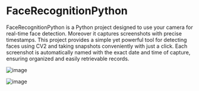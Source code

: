 # FaceRecognitionPython
FaceRecognitionPython is a Python project designed to use your camera for real-time face detection.
Moreover it captures screenshots with precise timestamps. 
This project provides a simple yet powerful tool for detecting faces using CV2 and taking snapshots conveniently with just a click. 
Each screenshot is automatically named with the exact date and time of capture, ensuring organized and easily retrievable records.

![image](https://github.com/GeorgeMichaloutsos/FaceRecognitionPython/assets/127510982/3d6b0ddc-f0c8-41de-aa0b-628796c83f46)

![image](https://github.com/GeorgeMichaloutsos/FaceRecognitionPython/assets/127510982/a1c2c210-31e5-4bea-a95a-c6e5e424c66f)

